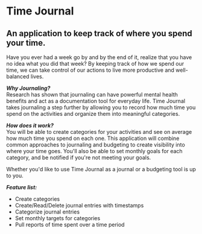 # Time Journal

## An application to keep track of where you spend your time. 

Have you ever had a week go by and by the end of it, realize that you have no idea what you did that week? By keeping
 track of how we spend our time, we can take control of our actions to live more productive and well-balanced lives. 
 
_**Why Journaling?**_<br>
Research has shown that journaling can have powerful mental health benefits and act as a documentation tool for everyday
life. Time Journal takes journaling a step further by allowing you to record how much time you spend on the activities
and organize them into meaningful categories. 
 
_**How does it work?**_<br>
You will be able to create categories for your activities and see on average how much time you spend on each one. 
This application will combine common approaches to journaling and budgeting to create visibility into where your time
 goes. You'll also be able to set monthly goals for each category, and be notified if you're not meeting your goals. 
 
Whether you'd like to use Time Journal as a journal or a budgeting tool is up to you. <br>

**_Feature list:_**
- Create categories 
- Create/Read/Delete journal entries with timestamps
- Categorize journal entries
- Set monthly targets for categories
- Pull reports of time spent over a time period 

